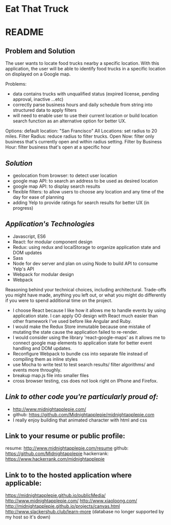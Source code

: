 # Eat That Truck
README
======

Problem and Solution
-----
The user wants to locate food trucks nearby a specific location. With this
application, the user will be able to identify food trucks in a specific
location on displayed on a Google map.

Problems:
- data contains trucks with unqualified status (expired license, pending approval, inactive ...etc)
- correctly parse business hours and daily schedule from string into structured data to apply filters
- will need to enable user to use their current location or build location search function as an alternative option for better UX.

Options:
default location: "San Francisco"
All Locations: set radius to 20 miles.
Filter Radius: reduce radius to filter trucks.
Open Now: filter only business that's currently open and within radius setting.
Filter by Business Hour: filter business that's open at a specific hour

***Solution***
-----
- geolocation from browser: to detect user location
- google map API: to search an address to be used as desired location
- google map API: to display search results
- flexible filters: to allow users to choose any location and any time of the day for ease of planning
- adding Yelp to provide ratings for search results for better UX (in progress) 

***Application's Technologies***
-----
- Javascript, ES6
- React: for modular component design
- Redux: using redux and localStorage to organize application state and DOM updates 
- Sass
- Node for dev server and plan on using Node to build API to consume Yelp's API
- Webpack for modular design 
- Webpack

Reasoning behind your technical choices, including architectural. Trade-offs you might have made, anything you left out, or what you might do differently if you were to spend additional time on the project.

- I choose React because I like how it allows me to handle events by using application state. I can apply OO design with React much easier than other framework I've used before like Angular and Ruby.
- I would make the Redux Store immutable because one mistake of mutating the state cause the application failed to re-render.  
- I would consider using the library 'react-google-maps' as it allows me to connect google map elements to application state for better event handling and DOM updates. 
- Reconfigure Webpack to bundle css into separate file instead of compiling them as inline styles
- use Mocha to write test to test search results/ filter algorithms/ and events more throughly.
- breakup map.js file into smaller files
- cross browser testing, css does not look right on IPhone and Firefox. 

***Link to other code you're particularly proud of:***
-----
- http://www.midnightapplepie.com/
- github: https://github.com/Midnightapplepie/midnightapplepie.com
- I really enjoy building that animated character with html and css

Link to your resume or public profile:
-----
resume: http://www.midnightapplepie.com/resume
github: https://github.com/Midnightapplepie
hackerrank: https://www.hackerrank.com/midnightapplepie

Link to to the hosted application where applicable:
-----
https://midnightapplepie.github.io/publicMedia/
http://www.midnightapplepie.com/
http://www.xiaoloong.com/
http://midnightapplepie.github.io/projects/canvas.html
http://www.slackershub.club/learn-more (database no longer supported by my host so it's down)
